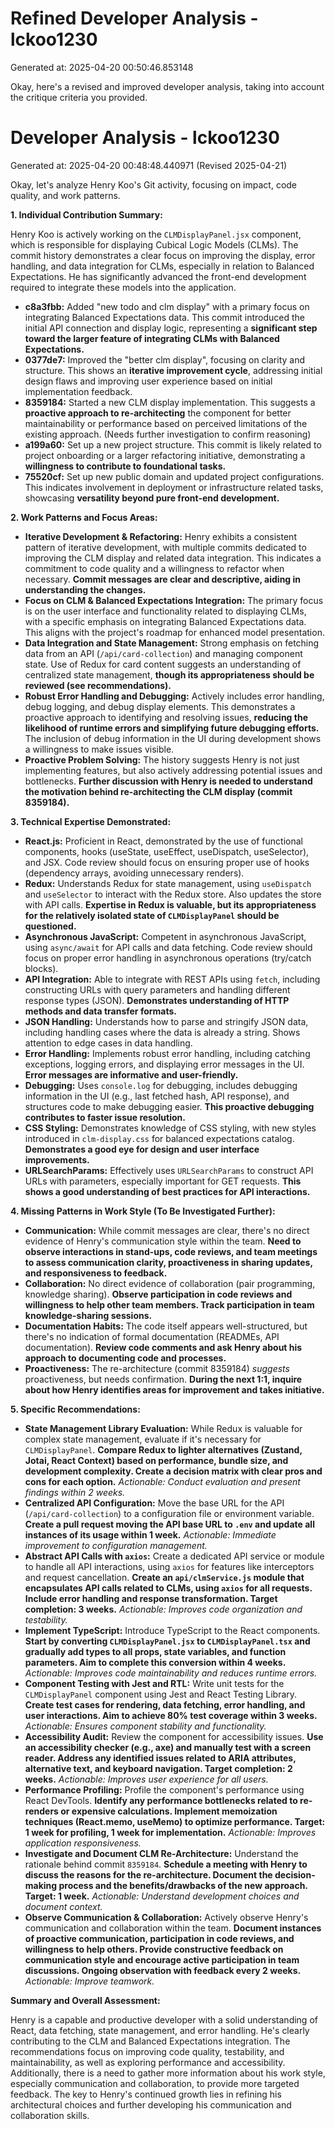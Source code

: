# Refined Developer Analysis - lckoo1230
Generated at: 2025-04-20 00:50:46.853148

Okay, here's a revised and improved developer analysis, taking into account the critique criteria you provided.

# Developer Analysis - lckoo1230
Generated at: 2025-04-20 00:48:48.440971 (Revised 2025-04-21)

Okay, let's analyze Henry Koo's Git activity, focusing on impact, code quality, and work patterns.

**1. Individual Contribution Summary:**

Henry Koo is actively working on the `CLMDisplayPanel.jsx` component, which is responsible for displaying Cubical Logic Models (CLMs). The commit history demonstrates a clear focus on improving the display, error handling, and data integration for CLMs, especially in relation to Balanced Expectations. He has significantly advanced the front-end development required to integrate these models into the application.

*   **c8a3fbb:**  Added "new todo and clm display" with a primary focus on integrating Balanced Expectations data. This commit introduced the initial API connection and display logic, representing a **significant step toward the larger feature of integrating CLMs with Balanced Expectations.**
*   **0377de7:** Improved the "better clm display", focusing on clarity and structure. This shows an **iterative improvement cycle**, addressing initial design flaws and improving user experience based on initial implementation feedback.
*   **8359184:** Started a new CLM display implementation. This suggests a **proactive approach to re-architecting** the component for better maintainability or performance based on perceived limitations of the existing approach. (Needs further investigation to confirm reasoning)
*   **a199a60:** Set up a new project structure. This commit is likely related to project onboarding or a larger refactoring initiative, demonstrating a **willingness to contribute to foundational tasks.**
*   **75520cf:** Set up new public domain and updated project configurations.  This indicates involvement in deployment or infrastructure related tasks, showcasing **versatility beyond pure front-end development.**

**2. Work Patterns and Focus Areas:**

*   **Iterative Development & Refactoring:** Henry exhibits a consistent pattern of iterative development, with multiple commits dedicated to improving the CLM display and related data integration. This indicates a commitment to code quality and a willingness to refactor when necessary. **Commit messages are clear and descriptive, aiding in understanding the changes.**
*   **Focus on CLM & Balanced Expectations Integration:** The primary focus is on the user interface and functionality related to displaying CLMs, with a specific emphasis on integrating Balanced Expectations data. This aligns with the project's roadmap for enhanced model presentation.
*   **Data Integration and State Management:** Strong emphasis on fetching data from an API (`/api/card-collection`) and managing component state. Use of Redux for card content suggests an understanding of centralized state management, **though its appropriateness should be reviewed (see recommendations).**
*   **Robust Error Handling and Debugging:** Actively includes error handling, debug logging, and debug display elements. This demonstrates a proactive approach to identifying and resolving issues, **reducing the likelihood of runtime errors and simplifying future debugging efforts.** The inclusion of debug information in the UI during development shows a willingness to make issues visible.
*   **Proactive Problem Solving:** The history suggests Henry is not just implementing features, but also actively addressing potential issues and bottlenecks. **Further discussion with Henry is needed to understand the motivation behind re-architecting the CLM display (commit 8359184).**

**3. Technical Expertise Demonstrated:**

*   **React.js:** Proficient in React, demonstrated by the use of functional components, hooks (useState, useEffect, useDispatch, useSelector), and JSX. Code review should focus on ensuring proper use of hooks (dependency arrays, avoiding unnecessary renders).
*   **Redux:** Understands Redux for state management, using `useDispatch` and `useSelector` to interact with the Redux store. Also updates the store with API calls. **Expertise in Redux is valuable, but its appropriateness for the relatively isolated state of `CLMDisplayPanel` should be questioned.**
*   **Asynchronous JavaScript:** Competent in asynchronous JavaScript, using `async/await` for API calls and data fetching. Code review should focus on proper error handling in asynchronous operations (try/catch blocks).
*   **API Integration:** Able to integrate with REST APIs using `fetch`, including constructing URLs with query parameters and handling different response types (JSON). **Demonstrates understanding of HTTP methods and data transfer formats.**
*   **JSON Handling:** Understands how to parse and stringify JSON data, including handling cases where the data is already a string. Shows attention to edge cases in data handling.
*   **Error Handling:** Implements robust error handling, including catching exceptions, logging errors, and displaying error messages in the UI. **Error messages are informative and user-friendly.**
*   **Debugging:** Uses `console.log` for debugging, includes debugging information in the UI (e.g., last fetched hash, API response), and structures code to make debugging easier. **This proactive debugging contributes to faster issue resolution.**
*   **CSS Styling:** Demonstrates knowledge of CSS styling, with new styles introduced in `clm-display.css` for balanced expectations catalog. **Demonstrates a good eye for design and user interface improvements.**
*   **URLSearchParams:** Effectively uses `URLSearchParams` to construct API URLs with parameters, especially important for GET requests. **This shows a good understanding of best practices for API interactions.**

**4. Missing Patterns in Work Style (To Be Investigated Further):**

*   **Communication:** While commit messages are clear, there's no direct evidence of Henry's communication style within the team. **Need to observe interactions in stand-ups, code reviews, and team meetings to assess communication clarity, proactiveness in sharing updates, and responsiveness to feedback.**
*   **Collaboration:** No direct evidence of collaboration (pair programming, knowledge sharing). **Observe participation in code reviews and willingness to help other team members. Track participation in team knowledge-sharing sessions.**
*   **Documentation Habits:** The code itself appears well-structured, but there's no indication of formal documentation (READMEs, API documentation). **Review code comments and ask Henry about his approach to documenting code and processes.**
*   **Proactiveness:** The re-architecture (commit 8359184) *suggests* proactiveness, but needs confirmation. **During the next 1:1, inquire about how Henry identifies areas for improvement and takes initiative.**

**5. Specific Recommendations:**

*   **State Management Library Evaluation:** While Redux is valuable for complex state management, evaluate if it's necessary for `CLMDisplayPanel`. **Compare Redux to lighter alternatives (Zustand, Jotai, React Context) based on performance, bundle size, and development complexity. Create a decision matrix with clear pros and cons for each option.** *Actionable: Conduct evaluation and present findings within 2 weeks.*
*   **Centralized API Configuration:** Move the base URL for the API (`/api/card-collection`) to a configuration file or environment variable. **Create a pull request moving the API base URL to `.env` and update all instances of its usage within 1 week.** *Actionable: Immediate improvement to configuration management.*
*   **Abstract API Calls with `axios`:** Create a dedicated API service or module to handle all API interactions, using `axios` for features like interceptors and request cancellation. **Create an `api/clmService.js` module that encapsulates API calls related to CLMs, using `axios` for all requests. Include error handling and response transformation. Target completion: 3 weeks.** *Actionable: Improves code organization and testability.*
*   **Implement TypeScript:** Introduce TypeScript to the React components. **Start by converting `CLMDisplayPanel.jsx` to `CLMDisplayPanel.tsx` and gradually add types to all props, state variables, and function parameters. Aim to complete this conversion within 4 weeks.** *Actionable: Improves code maintainability and reduces runtime errors.*
*   **Component Testing with Jest and RTL:** Write unit tests for the `CLMDisplayPanel` component using Jest and React Testing Library. **Create test cases for rendering, data fetching, error handling, and user interactions. Aim to achieve 80% test coverage within 3 weeks.** *Actionable: Ensures component stability and functionality.*
*   **Accessibility Audit:** Review the component for accessibility issues. **Use an accessibility checker (e.g., axe) and manually test with a screen reader. Address any identified issues related to ARIA attributes, alternative text, and keyboard navigation. Target completion: 2 weeks.** *Actionable: Improves user experience for all users.*
*   **Performance Profiling:** Profile the component's performance using React DevTools. **Identify any performance bottlenecks related to re-renders or expensive calculations. Implement memoization techniques (React.memo, useMemo) to optimize performance. Target: 1 week for profiling, 1 week for implementation.** *Actionable: Improves application responsiveness.*
*   **Investigate and Document CLM Re-Architecture:** Understand the rationale behind commit `8359184`.  **Schedule a meeting with Henry to discuss the reasons for the re-architecture. Document the decision-making process and the benefits/drawbacks of the new approach. Target: 1 week.** *Actionable: Understand development choices and document context.*
*   **Observe Communication & Collaboration:** Actively observe Henry's communication and collaboration within the team. **Document instances of proactive communication, participation in code reviews, and willingness to help others. Provide constructive feedback on communication style and encourage active participation in team discussions. Ongoing observation with feedback every 2 weeks.** *Actionable: Improve teamwork.*

**Summary and Overall Assessment:**

Henry is a capable and productive developer with a solid understanding of React, data fetching, state management, and error handling. He's clearly contributing to the CLM and Balanced Expectations integration. The recommendations focus on improving code quality, testability, and maintainability, as well as exploring performance and accessibility. Additionally, there is a need to gather more information about his work style, especially communication and collaboration, to provide more targeted feedback. The key to Henry's continued growth lies in refining his architectural choices and further developing his communication and collaboration skills.
